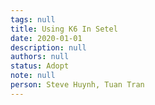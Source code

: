 ```yaml
---
tags: null
title: Using K6 In Setel
date: 2020-01-01
description: null
authors: null
status: Adopt
note: null
person: Steve Huynh, Tuan Tran
---
```



